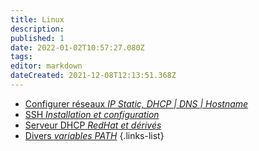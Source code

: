 ```yaml
---
title: Linux
description: 
published: 1
date: 2022-01-02T10:57:27.080Z
tags: 
editor: markdown
dateCreated: 2021-12-08T12:13:51.368Z
---
```


- [Configurer réseaux *IP Static, DHCP | DNS | Hostname*](/Linux/Configurer-Réseaux)
- [SSH *Installation et configuration*](/Linux/SSH)
- [Serveur DHCP *RedHat et dérivés*](/Linux/Serveur_DHCP)
- [Divers *variables PATH*](/Linux/Divers)
{.links-list}
